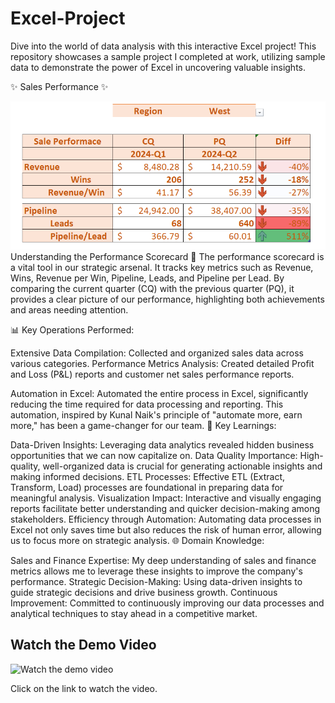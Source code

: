 # Excel-Project
Dive into the world of data analysis with this interactive Excel project! This repository showcases a sample project I completed at work, utilizing sample data to demonstrate the power of Excel in uncovering valuable insights.

✨ Sales Performance ✨

![Sample Projection of work](https://github.com/MissNeerajSharma/Excel-Project/blob/main/Screenshot%202024-07-10%20194135.png)
Understanding the Performance Scorecard 🧩
The performance scorecard is a vital tool in our strategic arsenal. It tracks key metrics such as Revenue, Wins, Revenue per Win, Pipeline, Leads, and Pipeline per Lead. By comparing the current quarter (CQ) with the previous quarter (PQ), it provides a clear picture of our performance, highlighting both achievements and areas needing attention.

📊 Key Operations Performed:

Extensive Data Compilation: Collected and organized sales data across various categories.
Performance Metrics Analysis: Created detailed Profit and Loss (P&L) reports and customer net sales performance reports.

Automation in Excel: Automated the entire process in Excel, significantly reducing the time required for data processing and reporting. This automation, inspired by Kunal Naik's principle of "automate more, earn more," has been a game-changer for our team.
🧠 Key Learnings:

Data-Driven Insights: Leveraging data analytics revealed hidden business opportunities that we can now capitalize on.
Data Quality Importance: High-quality, well-organized data is crucial for generating actionable insights and making informed decisions.
ETL Processes: Effective ETL (Extract, Transform, Load) processes are foundational in preparing data for meaningful analysis.
Visualization Impact: Interactive and visually engaging reports facilitate better understanding and quicker decision-making among stakeholders.
Efficiency through Automation: Automating data processes in Excel not only saves time but also reduces the risk of human error, allowing us to focus more on strategic analysis.
🌐 Domain Knowledge:

Sales and Finance Expertise: My deep understanding of sales and finance metrics allows me to leverage these insights to improve the company's performance.
Strategic Decision-Making: Using data-driven insights to guide strategic decisions and drive business growth.
Continuous Improvement: Committed to continuously improving our data processes and analytical techniques to stay ahead in a competitive market.

## Watch the Demo Video

![Watch the demo video]([https://github.com/yourusername/yourrepo/blob/main/path/to/Recording%202024-07-10%20193346.mp4](https://github.com/MissNeerajSharma/Excel-Project/blob/main/Recording%202024-07-10%20193346.mp4))

Click on the link to watch the video.
